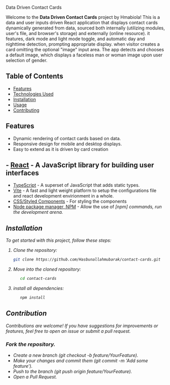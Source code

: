 Data Driven Contact Cards

Welcome to the **Data Driven Contact Cards** project by Hmabiola! This is a data and user inputs driven React application that displays contact cards dynamically generated from data, sourced both internally (utilizing modules, user's  file, and browser's storage) and externally (online resource). it features, dark mode and light mode toggle, and automatic day and nighttime detection, prompting appropriate display. when visitor creates a card omitting the optional "image" input area. The app detects and chooses a default image, which displays a faceless man or woman image upon user selection of gender. 
## Table of Contents

- [Features](#features)
- [Technologies Used](#technologies-used)
- [Installation](#installation)
- [Usage](#usage)
- [Contributing](#contributing)

## Features

- Dynamic rendering of contact cards based on data.
- Responsive design for mobile and desktop displays.
- Easy to extend as it is driven by card creation 

## - [React](https://reactjs.org/) - A JavaScript library for building user interfaces
- [TypeScript](https://www.typescriptlang.org/) - A superset of JavaScript that adds static types.
- [Vite](https://vitejs.dev) - A fast and light weight platform to setup the configurations file and react development envirionment in a whole.
- [CSS/Styled Components](https://styled-components.com/) - For styling the components
- [Node package manager, NPM](node.js/org) - Allow the use of <I>[npm]<i/> commands, run the development arena.

## Installation

To get started with this project, follow these steps:

1. Clone the repository:
   ```bash
   git clone https://github.com/Hasbunallahmubarak/contact-cards.git
   ```
2. Move into the cloned repository:
   ```bash
      cd contact-cards
   ```
3. install all dependencies:
   ```bash
      npm install
   ```

## Contribution

Contributions are welcome! If you have suggestions for improvements or features, feel free to open an issue or submit a pull request.


### Fork the repository.
- Create a new branch (git checkout -b feature/YourFeature).
- Make your changes and commit them (git commit -m 'Add some feature').
- Push to the branch (git push origin feature/YourFeature).
- Open a Pull Request.
